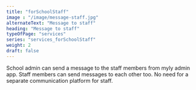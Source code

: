 ```yaml
---
title: "forSchoolStaff"
image : "/image/message-staff.jpg"
alternateText: "Message to staff"
heading: "Message to staff"
typeOfPage: "services"
series: "services_forSchoolStaff"
weight: 2
draft: false
---
```


<p>School admin can send a message to the staff members from myly admin app. Staff members can send messages to each other too. No need for a separate communication platform for staff.</p>